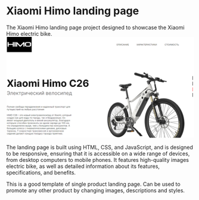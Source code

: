 # Xiaomi Himo landing page

The Xiaomi Himo landing page project designed to showcase the Xiaomi Himo electric bike.
![preview](https://github.com/Saveliy113/xiaomi_himo/blob/master/preview.png)

The landing page is built using HTML, CSS, and JavaScript, and is designed to be responsive, ensuring that it is accessible on a wide range of devices, from desktop computers to mobile phones. It features high-quality images electric bike, as well as detailed information about its features, specifications, and benefits.

This is a good template of single product landing page. Can be used to promote any other product by changing images, descriptions and styles.
